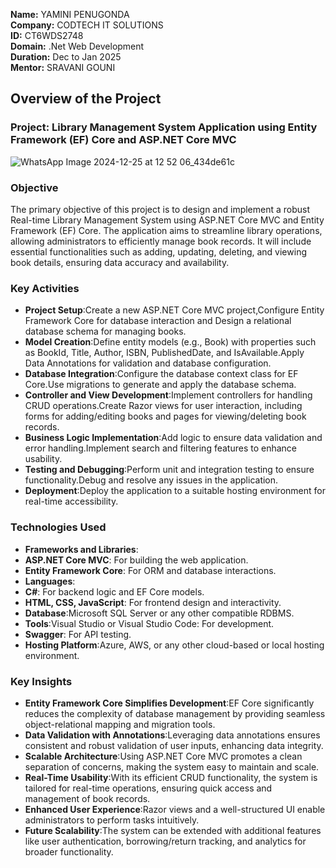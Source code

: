 **Name:** YAMINI PENUGONDA  
**Company:** CODTECH IT SOLUTIONS  
**ID:** CT6WDS2748  
**Domain:** .Net Web Development  
**Duration:** Dec to Jan 2025  
**Mentor:** SRAVANI GOUNI  


## Overview of the Project

### Project: Library Management System Application using Entity Framework (EF) Core and ASP.NET Core MVC
![WhatsApp Image 2024-12-25 at 12 52 06_434de61c](https://github.com/user-attachments/assets/5f250bbf-ec99-47ec-a0fe-4d4cb8e7b622)


### Objective
The primary objective of this project is to design and implement a robust Real-time Library Management System using ASP.NET Core MVC and Entity Framework (EF) Core. The application aims to streamline library operations, allowing administrators to efficiently manage book records. It will include essential functionalities such as adding, updating, deleting, and viewing book details, ensuring data accuracy and availability.

### Key Activities
- **Project Setup**:Create a new ASP.NET Core MVC project,Configure Entity Framework Core for database interaction and Design a relational database schema for managing books.
- **Model Creation**:Define entity models (e.g., Book) with properties such as BookId, Title, Author, ISBN, PublishedDate, and IsAvailable.Apply Data Annotations for validation and database configuration.
- **Database Integration**:Configure the database context class for EF Core.Use migrations to generate and apply the database schema.
- **Controller and View Development**:Implement controllers for handling CRUD operations.Create Razor views for user interaction, including forms for adding/editing books and pages for viewing/deleting book records.
- **Business Logic Implementation**:Add logic to ensure data validation and error handling.Implement search and filtering features to enhance usability.
- **Testing and Debugging**:Perform unit and integration testing to ensure functionality.Debug and resolve any issues in the application.
- **Deployment**:Deploy the application to a suitable hosting environment for real-time accessibility.

### Technologies Used
- **Frameworks and Libraries**:
- **ASP.NET Core MVC**: For building the web application.
- **Entity Framework Core**: For ORM and database interactions.
- **Languages**:
- **C#**: For backend logic and EF Core models.
- **HTML, CSS, JavaScript**: For frontend design and interactivity.
- **Database**:Microsoft SQL Server or any other compatible RDBMS.
- **Tools**:Visual Studio or Visual Studio Code: For development.
- **Swagger**: For API testing.
- **Hosting Platform**:Azure, AWS, or any other cloud-based or local hosting environment.

### Key Insights
- **Entity Framework Core Simplifies Development**:EF Core significantly reduces the complexity of database management by providing seamless object-relational mapping and migration tools.
- **Data Validation with Annotations**:Leveraging data annotations ensures consistent and robust validation of user inputs, enhancing data integrity.
- **Scalable Architecture**:Using ASP.NET Core MVC promotes a clean separation of concerns, making the system easy to maintain and scale.
- **Real-Time Usability**:With its efficient CRUD functionality, the system is tailored for real-time operations, ensuring quick access and management of book records.
- **Enhanced User Experience**:Razor views and a well-structured UI enable administrators to perform tasks intuitively.
- **Future Scalability**:The system can be extended with additional features like user authentication, borrowing/return tracking, and analytics for broader functionality.

